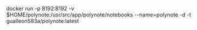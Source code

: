 docker run -p 8192:8192 -v $HOME/polynote:/usr/src/app/polynote/notebooks --name=polynote -d -t gualleon583a/polynote:latest
